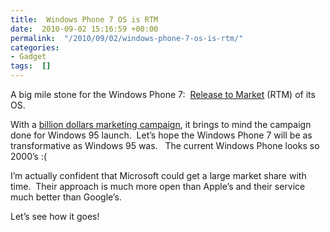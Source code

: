 ```yaml
---
title:  Windows Phone 7 OS is RTM
date:  2010-09-02 15:16:59 +00:00
permalink:  "/2010/09/02/windows-phone-7-os-is-rtm/"
categories:
- Gadget
tags:  []
---
```

<p>A big mile stone for the Windows Phone 7:&#160; <a href="http://windowsteamblog.com/windows_phone/b/windowsphone/archive/2010/09/01/windows-phone-7-released-to-manufacturing.aspx">Release to Market</a> (RTM) of its OS.</p>  <p>With a <a href="http://www.zdnet.com/blog/microsoft/a-billion-to-launch-windows-phone-7-i-bet-microsoft-is-paying-a-lot-more/7238">billion dollars marketing campaign</a>, it brings to mind the campaign done for Windows 95 launch.&#160; Let’s hope the Windows Phone 7 will be as transformative as Windows 95 was.&#160;&#160; The current Windows Phone looks so 2000’s :(</p>  <p>I’m actually confident that Microsoft could get a large market share with time.&#160; Their approach is much more open than Apple’s and their service much better than Google’s.</p>  <p>Let’s see how it goes!</p>
